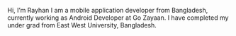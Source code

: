 Hi, I’m Rayhan
I am a mobile application developer from Bangladesh, currently working as Android Developer at Go Zayaan.
I have completed my under grad from East West University, Bangladesh.
